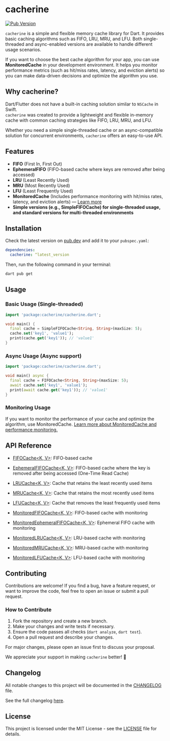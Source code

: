 # cacherine

[![Pub Version](https://img.shields.io/pub/v/cacherine.svg)](https://pub.dev/packages/cacherine)

`cacherine` is a simple and flexible memory cache library for Dart. It provides basic caching algorithms such as FIFO, LRU, MRU, and LFU. Both single-threaded and async-enabled versions are available to handle different usage scenarios.

If you want to choose the best cache algorithm for your app, you can use **MonitoredCache** in your development environment. It helps you monitor performance metrics (such as hit/miss rates, latency, and eviction alerts) so you can make data-driven decisions and optimize the algorithm you use.

## Why cacherine?

Dart/Flutter does not have a built-in caching solution similar to `NSCache` in Swift.  
`cacherine` was created to provide a lightweight and flexible in-memory cache with common caching strategies like FIFO, LRU, MRU, and LFU.

Whether you need a simple single-threaded cache or an async-compatible solution for concurrent environments, `cacherine` offers an easy-to-use API.

## Features

- **FIFO** (First In, First Out)
- **EphemeralFIFO** (FIFO-based cache where keys are removed after being accessed)
- **LRU** (Least Recently Used)
- **MRU** (Most Recently Used)
- **LFU** (Least Frequently Used)
- **MonitoredCache** (Includes performance monitoring with hit/miss rates, latency, and eviction alerts) — [Learn more](docs/monitored_cache.md)
- **Simple versions (e.g., SimpleFIFOCache) for single-threaded usage, and standard versions for multi-threaded environments**

## Installation

Check the latest version on [pub.dev](https://pub.dev/packages/cacherine) and add it to your `pubspec.yaml`:

```yaml
dependencies:
  cacherine: ^latest_version
```

Then, run the following command in your terminal:

```bash
dart pub get
```

## Usage

### Basic Usage (Single-threaded)

```Dart
import 'package:cacherine/cacherine.dart';

void main() {
  final cache = SimpleFIFOCache<String, String>(maxSize: 5);
  cache.set('key1', 'value1');
  print(cache.get('key1')); // 'value1'
}
```

### Async Usage (Async support)

```Dart
import 'package:cacherine/cacherine.dart';

void main() async {
  final cache = FIFOCache<String, String>(maxSize: 5);
  await cache.set('key1', 'value1');
  print(await cache.get('key1')); // 'value1'
}
```

### Monitoring Usage

If you want to monitor the performance of your cache and optimize the algorithm, use MonitoredCache.
[Learn more about MonitoredCache and performance monitoring.](docs/monitored_cache.md)

## API Reference

- [FIFOCache<K, V>](lib/src/caches/fifo_cache.dart): FIFO-based cache
- [EphemeralFIFOCache<K, V>](lib/src/caches/ephemeral_fifo_cache.dart): FIFO-based cache where the key is removed after being accessed (One-Time Read Cache)
- [LRUCache<K, V>](lib/src/caches/lru_cache.dart): Cache that retains the least recently used items
- [MRUCache<K, V>](lib/src/caches/mru_cache.dart): Cache that retains the most recently used items
- [LFUCache<K, V>](lib/src/caches/lfu_cache.dart): Cache that removes the least frequently used items

- [MonitoredFIFOCache<K, V>](lib/src/caches/monitored_ephemeral_fifo_cache.dart): FIFO-based cache with monitoring
- [MonitoredEphemeralFIFOCache<K, V>](lib/src/caches/monitored_fifo_cache.dart): Ephemeral FIFO cache with monitoring
- [MonitoredLRUCache<K, V>](lib/src/caches/monitored_lru_cache.dart): LRU-based cache with monitoring
- [MonitoredMRUCache<K, V>](lib/src/caches/monitored_mru_cache.dart): MRU-based cache with monitoring
- [MonitoredLFUCache<K, V>](lib/src/caches/monitored_lfu_cache.dart): LFU-based cache with monitoring

## Contributing

Contributions are welcome! If you find a bug, have a feature request, or want to improve the code, feel free to open an issue or submit a pull request.

### How to Contribute

1. Fork the repository and create a new branch.
2. Make your changes and write tests if necessary.
3. Ensure the code passes all checks (`dart analyze`, `dart test`).
4. Open a pull request and describe your changes.

For major changes, please open an issue first to discuss your proposal.

We appreciate your support in making `cacherine` better! 🚀

## Changelog

All notable changes to this project will be documented in the [CHANGELOG](CHANGELOG.md) file.

See the full changelog [here](CHANGELOG.md).

## License

This project is licensed under the MIT License - see the [LICENSE](LICENSE) file for details.

